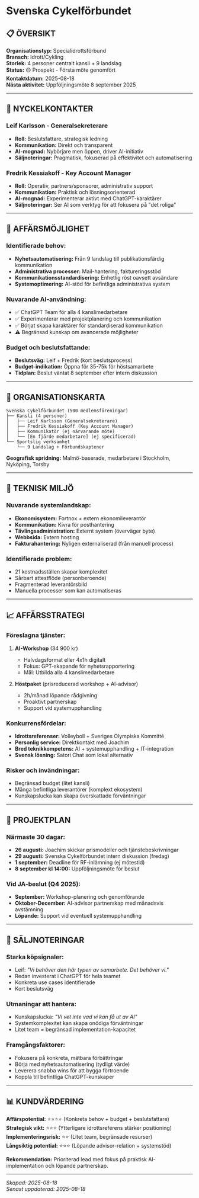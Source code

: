 # Svenska Cykelförbundet

## 📋 ÖVERSIKT

**Organisationstyp:** Specialidrottsförbund  
**Bransch:** Idrott/Cykling  
**Storlek:** 4 personer centralt kansli + 9 landslag  
**Status:** 🟡 Prospekt - Första möte genomfört  
**Kontaktdatum:** 2025-08-18  
**Nästa aktivitet:** Uppföljningsmöte 8 september 2025

---

## 👥 NYCKELKONTAKTER

### Leif Karlsson - Generalsekreterare
- **Roll:** Beslutsfattare, strategisk ledning
- **Kommunikation:** Direkt och transparent
- **AI-mognad:** Nybörjare men öppen, driver AI-initiativ
- **Säljnoteringar:** Pragmatisk, fokuserad på effektivitet och automatisering

### Fredrik Kessiakoff - Key Account Manager  
- **Roll:** Operativ, partners/sponsorer, administrativ support
- **Kommunikation:** Praktisk och lösningsorienterad
- **AI-mognad:** Experimenterar aktivt med ChatGPT-karaktärer
- **Säljnoteringar:** Ser AI som verktyg för att fokusera på "det roliga"

---

## 🎯 AFFÄRSMÖJLIGHET

### Identifierade behov:
- **Nyhetsautomatisering:** Från 9 landslag till publikationsfärdig kommunikation
- **Administrativa processer:** Mail-hantering, faktureringsstöd
- **Kommunikationsstandardisering:** Enhetlig röst oavsett avsändare  
- **Systemoptimering:** AI-stöd för befintliga administrativa system

### Nuvarande AI-användning:
- ✅ ChatGPT Team för alla 4 kanslimedarbetare
- ✅ Experimenterar med projektplanering och kommunikation
- ✅ Börjat skapa karaktärer för standardiserad kommunikation
- ⚠️ Begränsad kunskap om avancerade möjligheter

### Budget och beslutsfattande:
- **Beslutsväg:** Leif + Fredrik (kort beslutsprocess)
- **Budget-indikation:** Öppna för 35-75k för höstsamarbete
- **Tidplan:** Beslut väntat 8 september efter intern diskussion

---

## 🏢 ORGANISATIONSKARTA

```
Svenska Cykelförbundet (500 medlemsföreningar)
├── Kansli (4 personer)
│   ├── Leif Karlsson (Generalsekreterare) 
│   ├── Fredrik Kessiakoff (Key Account Manager)
│   ├── Kommunikatör (ej närvarande möte)
│   └── [En fjärde medarbetare] (ej specificerad)
└── Sportslig verksamhet
    └── 9 Landslag + Förbundskaptener
```

**Geografisk spridning:** Malmö-baserade, medarbetare i Stockholm, Nyköping, Torsby

---

## 💼 TEKNISK MILJÖ

### Nuvarande systemlandskap:
- **Ekonomisystem:** Fortnox + extern ekonomileverantör
- **Kommunikation:** Kivra för posthantering
- **Tävlingsadministration:** Externt system (överväger byte)
- **Webbsida:** Extern hosting
- **Fakturahantering:** Nyligen externaliserad (från manuell process)

### Identifierade problem:
- 21 kostnadsställen skapar komplexitet
- Sårbart attestflöde (personberoende)
- Fragmenterad leverantörsbild
- Manuella processer som kan automatiseras

---

## 📈 AFFÄRSSTRATEGI

### Föreslagna tjänster:
1. **AI-Workshop** (34 900 kr)
   - Halvdagsformat eller 4x1h digitalt
   - Fokus: GPT-skapande för nyhetsrapportering
   - Mål: Utbilda alla 4 kanslimedarbetare

2. **Höstpaket** (prisreducerad workshop + AI-advisor)
   - 2h/månad löpande rådgivning
   - Proaktivt partnerskap
   - Support vid systemupphandling

### Konkurrensfördelar:
- **Idrottsreferenser:** Volleyboll + Sveriges Olympiska Kommitté
- **Personlig service:** Direktkontakt med Joachim
- **Bred teknikkompetens:** AI + systemupphandling + IT-integration
- **Svensk lösning:** Satori Chat som lokal alternativ

### Risker och invändningar:
- Begränsad budget (litet kansli)
- Många befintliga leverantörer (komplext ekosystem)
- Kunskapslucka kan skapa överskattade förväntningar

---

## 📅 PROJEKTPLAN

### Närmaste 30 dagar:
- **26 augusti:** Joachim skickar prismodeller och tjänstebeskrivningar
- **29 augusti:** Svenska Cykelförbundet intern diskussion (fredag)
- **1 september:** Deadline för RF-inlämning (ej mötestid)
- **8 september kl 14:00:** Uppföljningsmöte för beslut

### Vid JA-beslut (Q4 2025):
- **September:** Workshop-planering och genomförande
- **Oktober-December:** AI-advisor partnerskap med månadsvis avstämning
- **Löpande:** Support vid eventuell systemupphandling

---

## 🎯 SÄLJNOTERINGAR

### Starka köpsignaler:
- Leif: *"Vi behöver den här typen av samarbete. Det behöver vi."*
- Redan investerat i ChatGPT för hela teamet
- Konkreta use cases identifierade
- Kort beslutsväg

### Utmaningar att hantera:
- Kunskapslucka: *"Vi vet inte vad vi kan få ut av AI"*
- Systemkomplexitet kan skapa onödiga förväntningar
- Litet team = begränsad implementation-kapacitet

### Framgångsfaktorer:
- Fokusera på konkreta, mätbara förbättringar
- Börja med nyhetsautomatisering (tydligt värde)
- Leverera snabba wins för att bygga förtroende
- Koppla till befintliga ChatGPT-kunskaper

---

## 📊 KUNDVÄRDERING

**Affärspotential:** ⭐⭐⭐⭐ (Konkreta behov + budget + beslutsfattare)  
**Strategisk vikt:** ⭐⭐⭐ (Ytterligare idrottsreferens stärker positioning)  
**Implementeringsrisk:** ⭐⭐ (Litet team, begränsade resurser)  
**Långsiktig potential:** ⭐⭐⭐ (Löpande advisor-relation + systemstöd)

**Rekommendation:** Prioriterad lead med fokus på praktisk AI-implementation och löpande partnerskap.

---

*Skapad: 2025-08-18*  
*Senast uppdaterad: 2025-08-18*